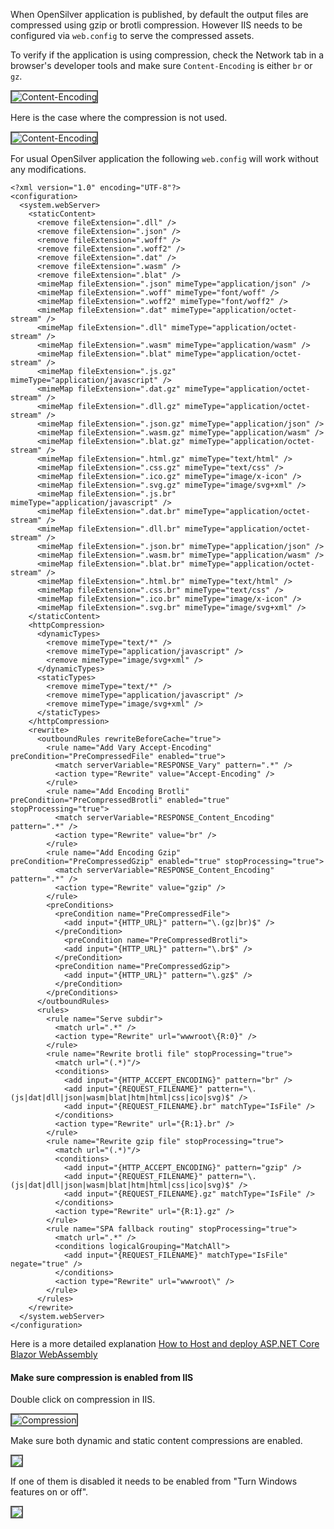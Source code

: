When OpenSilver application is published, by default the output files are compressed using gzip or brotli compression. However IIS needs to be configured via `web.config` to serve the compressed assets.

To verify if the application is using compression, check the Network tab in a browser's developer tools and make sure `Content-Encoding` is either `br` or `gz`.

<img src="https://raw.githubusercontent.com/UserwareDocumentation/userware-docs/main/images/ffb81ac34c7545d5b731fa7e67e85f8e.png" alt="Content-Encoding" title="Content-Encoding" style="border: 2px solid #555;" /><br />


Here is the case where the compression is not used.

<img src="https://raw.githubusercontent.com/UserwareDocumentation/userware-docs/main/images/0c6524455cad4e1f822801642a2206e8.png" alt="Content-Encoding" title="Content-Encoding" style="border: 2px solid #555;" /><br />


For usual OpenSilver application the following `web.config` will work without any modifications.

```
<?xml version="1.0" encoding="UTF-8"?>
<configuration>
  <system.webServer>
    <staticContent>
      <remove fileExtension=".dll" />
      <remove fileExtension=".json" />
      <remove fileExtension=".woff" />
      <remove fileExtension=".woff2" />
      <remove fileExtension=".dat" />
      <remove fileExtension=".wasm" />
      <remove fileExtension=".blat" />
      <mimeMap fileExtension=".json" mimeType="application/json" />
      <mimeMap fileExtension=".woff" mimeType="font/woff" />
      <mimeMap fileExtension=".woff2" mimeType="font/woff2" />
      <mimeMap fileExtension=".dat" mimeType="application/octet-stream" />
      <mimeMap fileExtension=".dll" mimeType="application/octet-stream" />
      <mimeMap fileExtension=".wasm" mimeType="application/wasm" />
      <mimeMap fileExtension=".blat" mimeType="application/octet-stream" />
      <mimeMap fileExtension=".js.gz" mimeType="application/javascript" />
      <mimeMap fileExtension=".dat.gz" mimeType="application/octet-stream" />
      <mimeMap fileExtension=".dll.gz" mimeType="application/octet-stream" />
      <mimeMap fileExtension=".json.gz" mimeType="application/json" />
      <mimeMap fileExtension=".wasm.gz" mimeType="application/wasm" />
      <mimeMap fileExtension=".blat.gz" mimeType="application/octet-stream" />
      <mimeMap fileExtension=".html.gz" mimeType="text/html" />
      <mimeMap fileExtension=".css.gz" mimeType="text/css" />
      <mimeMap fileExtension=".ico.gz" mimeType="image/x-icon" />
      <mimeMap fileExtension=".svg.gz" mimeType="image/svg+xml" />
      <mimeMap fileExtension=".js.br" mimeType="application/javascript" />
      <mimeMap fileExtension=".dat.br" mimeType="application/octet-stream" />
      <mimeMap fileExtension=".dll.br" mimeType="application/octet-stream" />
      <mimeMap fileExtension=".json.br" mimeType="application/json" />
      <mimeMap fileExtension=".wasm.br" mimeType="application/wasm" />
      <mimeMap fileExtension=".blat.br" mimeType="application/octet-stream" />
      <mimeMap fileExtension=".html.br" mimeType="text/html" />
      <mimeMap fileExtension=".css.br" mimeType="text/css" />
      <mimeMap fileExtension=".ico.br" mimeType="image/x-icon" />
      <mimeMap fileExtension=".svg.br" mimeType="image/svg+xml" />
    </staticContent>
    <httpCompression>
      <dynamicTypes>
        <remove mimeType="text/*" />
        <remove mimeType="application/javascript" />
        <remove mimeType="image/svg+xml" />
      </dynamicTypes>
      <staticTypes>
        <remove mimeType="text/*" />
        <remove mimeType="application/javascript" />
        <remove mimeType="image/svg+xml" />
      </staticTypes>
    </httpCompression>
    <rewrite>
      <outboundRules rewriteBeforeCache="true">
        <rule name="Add Vary Accept-Encoding" preCondition="PreCompressedFile" enabled="true">
          <match serverVariable="RESPONSE_Vary" pattern=".*" />
          <action type="Rewrite" value="Accept-Encoding" />
        </rule>
        <rule name="Add Encoding Brotli" preCondition="PreCompressedBrotli" enabled="true" stopProcessing="true">
          <match serverVariable="RESPONSE_Content_Encoding" pattern=".*" />
          <action type="Rewrite" value="br" />
        </rule>
        <rule name="Add Encoding Gzip" preCondition="PreCompressedGzip" enabled="true" stopProcessing="true">
          <match serverVariable="RESPONSE_Content_Encoding" pattern=".*" />
          <action type="Rewrite" value="gzip" />
        </rule>
        <preConditions>
          <preCondition name="PreCompressedFile">
            <add input="{HTTP_URL}" pattern="\.(gz|br)$" />
          </preCondition>
            <preCondition name="PreCompressedBrotli">
            <add input="{HTTP_URL}" pattern="\.br$" />
          </preCondition>
          <preCondition name="PreCompressedGzip">
            <add input="{HTTP_URL}" pattern="\.gz$" />
          </preCondition>
        </preConditions>
      </outboundRules>
      <rules>
        <rule name="Serve subdir">
          <match url=".*" />
          <action type="Rewrite" url="wwwroot\{R:0}" />
        </rule>
        <rule name="Rewrite brotli file" stopProcessing="true">
          <match url="(.*)"/>
          <conditions>
            <add input="{HTTP_ACCEPT_ENCODING}" pattern="br" />
            <add input="{REQUEST_FILENAME}" pattern="\.(js|dat|dll|json|wasm|blat|htm|html|css|ico|svg)$" />
            <add input="{REQUEST_FILENAME}.br" matchType="IsFile" />
          </conditions>
          <action type="Rewrite" url="{R:1}.br" />
        </rule>
        <rule name="Rewrite gzip file" stopProcessing="true">
          <match url="(.*)"/>
          <conditions>
            <add input="{HTTP_ACCEPT_ENCODING}" pattern="gzip" />
            <add input="{REQUEST_FILENAME}" pattern="\.(js|dat|dll|json|wasm|blat|htm|html|css|ico|svg)$" />
            <add input="{REQUEST_FILENAME}.gz" matchType="IsFile" />
          </conditions>
          <action type="Rewrite" url="{R:1}.gz" />
        </rule>
        <rule name="SPA fallback routing" stopProcessing="true">
          <match url=".*" />
          <conditions logicalGrouping="MatchAll">
            <add input="{REQUEST_FILENAME}" matchType="IsFile" negate="true" />
          </conditions>
          <action type="Rewrite" url="wwwroot\" />
        </rule>
      </rules>
    </rewrite>
  </system.webServer>
</configuration>
```

Here is a more detailed explanation [How to Host and deploy ASP.NET Core Blazor WebAssembly](https://docs.microsoft.com/en-us/aspnet/core/blazor/host-and-deploy/webassembly?view=aspnetcore-6.0)

#### Make sure compression is enabled from IIS

Double click on compression in IIS.

<img src="https://raw.githubusercontent.com/UserwareDocumentation/userware-docs/main/images/62b2a09be5564c3d9efce0d8bf29765e.png" alt="Compression" title="Compression" style="border: 2px solid #555;" /><br />

Make sure both dynamic and static content compressions are enabled.

<img src="https://raw.githubusercontent.com/UserwareDocumentation/userware-docs/main/images/11ce8b824509404291750f0d44d5fc03.png" style="border: 2px solid #555;" /><br />


If one of them is disabled it needs to be enabled from "Turn Windows features on or off".

<img src="https://raw.githubusercontent.com/UserwareDocumentation/userware-docs/main/images/177c6c96f3304ab18b3b5765574049ae.png" style="border: 2px solid #555;" /><br />
